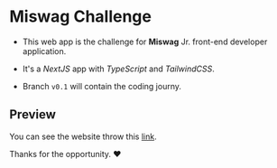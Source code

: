# Miswag Challenge

- This web app is the challenge for **Miswag** Jr. front-end developer application.

- It's a *NextJS* app with *TypeScript* and *TailwindCSS*.

- Branch `v0.1` will contain the coding journy.

## Preview

You can see the website throw this [link](https://miswag-challenge.vercel.app/).

Thanks for the opportunity. ❤️